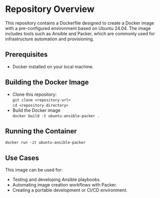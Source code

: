 # Repository Overview

This repository contains a Dockerfile designed to create a Docker image with a pre-configured environment based on Ubuntu 24.04. The image includes tools such as Ansible and Packer, which are commonly used for infrastructure automation and provisioning.

## Prerequisites

- Docker installed on your local machine.

## Building the Docker Image

- Clone this repository:  
`git clone <repository-url>`   
`cd <repository-directory>`
- Build the Docker image  
`docker build -t ubuntu-ansible-packer .`

## Running the Container
`docker run -it ubuntu-ansible-packer`  
## Use Cases
This image can be used for:
- Testing and developing Ansible playbooks.
- Automating image creation workflows with Packer.
- Creating a portable development or CI/CD environment.

